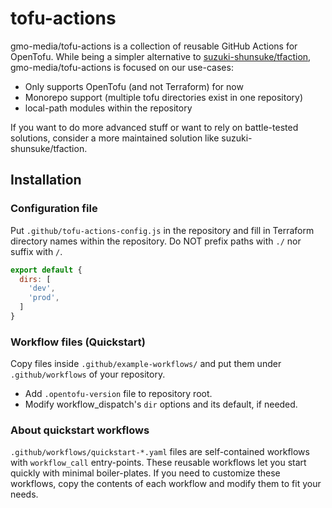# tofu-actions

gmo-media/tofu-actions is a collection of reusable GitHub Actions for OpenTofu.
While being a simpler alternative to [suzuki-shunsuke/tfaction](https://github.com/suzuki-shunsuke/tfaction),
gmo-media/tofu-actions is focused on our use-cases:

- Only supports OpenTofu (and not Terraform) for now
- Monorepo support (multiple tofu directories exist in one repository)
- local-path modules within the repository

If you want to do more advanced stuff or want to rely on battle-tested solutions,
consider a more maintained solution like suzuki-shunsuke/tfaction.

## Installation

### Configuration file

Put `.github/tofu-actions-config.js` in the repository and fill in Terraform directory names within the repository.
Do NOT prefix paths with `./` nor suffix with `/`.

```js
export default {
  dirs: [
    'dev',
    'prod',
  ]
}
```

### Workflow files (Quickstart)

Copy files inside `.github/example-workflows/` and put them under `.github/workflows` of your repository.

- Add `.opentofu-version` file to repository root.
- Modify workflow_dispatch's `dir` options and its default, if needed.

### About quickstart workflows

`.github/workflows/quickstart-*.yaml` files are self-contained workflows with `workflow_call` entry-points.
These reusable workflows let you start quickly with minimal boiler-plates.
If you need to customize these workflows, copy the contents of each workflow and modify them to fit your needs.
